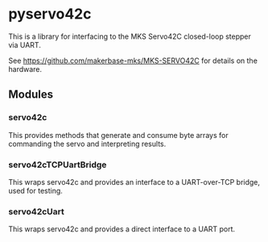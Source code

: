 # pyservo42c

This is a library for interfacing to the MKS Servo42C closed-loop stepper via UART.

See https://github.com/makerbase-mks/MKS-SERVO42C for details on the hardware.

## Modules

### servo42c

This provides methods that generate and consume byte arrays for commanding the
servo and interpreting results.

### servo42cTCPUartBridge

This wraps servo42c and provides an interface to a UART-over-TCP bridge, used for testing.

### servo42cUart

This wraps servo42c and provides a direct interface to a UART port.